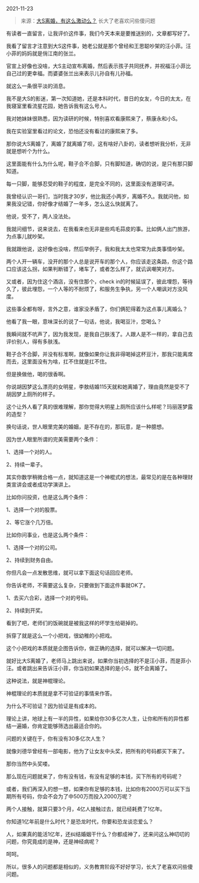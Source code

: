 2021-11-23

> 来源：[大S离婚，有这么激动么？](http://mp.weixin.qq.com/s?__biz=MzU3NDc5Nzc0NQ==&mid=2247509910&idx=1&sn=238f84808fa8af98fe90aa4f1c350801&chksm=fd2e0548ca598c5ed795a0c8c12a3c6ed4dbee82e324afa9de7478d0034d6e027f256434f36d&scene=27#wechat_redirect)
> 长大了老喜欢问些傻问题

有读者一直留言，让我评价这件事，我们今天本来是要推送别的，文章都写好了。  

  

我看了留言才注意到大S这件事，她老公就是那个曾经和王思聪吵架的汪小菲。汪小菲的妈妈就是俏江南的张兰。

  

官宣上好像也没啥，大S主动宣布离婚，然后表示孩子共同抚养，并祝福汪小菲比自己过的更幸福。而婆婆张兰出来表示儿孙自有儿孙福。

  

就这么一条很平淡的消息。

  

我不是大S的影迷，第一次知道她，还是本科时代，昔日的女友，今日的太太，在我寝室里看流星花园，她告诉我有这么号人。  

  

我对她妹妹很熟悉，因为读研的时候，特别喜欢看康熙来了，蔡康永和小S。

  

我在实验室里看过的论文，恐怕还没有看过的康熙来了多。  

  

那你说大S离婚了，离婚了就离婚了呗，这有啥好八卦的，读者想听我分析，无非就是想听个为什么。  

  

这里面能有什么为什么呢，鞋子合不合脚，只有脚知道，确切的说，是只有那只脚知道。

  

每一只脚，能够忍受的鞋子的程度，是完全不同的，这里面没有道理可讲。

  

我曾经认识一哥们，当时我才30岁，他比我还小两岁，离婚不久。我就问他，如果我没记错，你好像才结婚了一年多，怎么这么快就离了。

  

他说，受不了，两人没法处。

  

我就问细节，说来说去，在我看来也无非是些鸡毛蒜皮的事。比如俩人出门旅游，为点事儿就吵架。  

  

我就跟他说，这好像也没啥，然后举例子，我和我太太也常常为此类事情吵架。  

  

两个人开一辆车，没开的那个人总是说开车的那个人，你应该走这条路，你这个路口应该这么拐，如果判断错了，堵车了，或者怎么样了，就讥讽嘲笑对方。

  

又或者，因为住这个酒店，没有住那个，check in的时候延误了，彼此埋怨，等待久了，彼此埋怨，一个人等的不耐烦了，和服务生争执，另一个人嘲讽对方没风度。  

  

这些事全都有呀，言外之意，谁家没矛盾了，你们俩犯得着为这点事儿离婚么？

  

他看了我一眼，意味深长的说了一句话，他说，我喝豆汁，您喝么？  

  

我瞬间就不吭声了，因为我发现，是我自己肤浅了。人跟人是不一样的，拿自己去评价别人，得有多肤浅。

  

鞋子合不合脚，并没有标准啊，就像如果你让我非得喝掉这杯豆汁，那我只能离席而去，这里面没有为啥，扛不住就是扛不住。  

  

但是换做他，喝的很香啊。

  

你说胡因梦这么漂亮的女明星，李敖结婚115天就和她离婚了，理由竟然是受不了胡因梦上厕所的样子。

  

这个让外人看了真的很难理解，那你觉得大明星上厕所应该什么样呢？玛丽莲梦露的造型？  

  

换句话说，世人眼里完美的婚姻，是不存在的，那玩意，是一种臆想。  

  

因为世人眼里所谓的完美需要两个条件：  

  

1、选择一个对的人。

2、持续一辈子。

  

其实你数学稍微合格一点，就知道这是一个神棍式的想法，最常见的是在各种理财类宣讲会或者成功学演讲上。

  

比如你问投资，也是这么两个条件：  

  

1、选择一个对的股票。

2、等它涨个几万倍。

  

比如你问事业，也是这么两个条件：

  

1、选择一个对的公司。

2、持续到财务自由。

  

你但凡会一点发散思维，就可以拿下面这句话回应老师。  

  

你告诉老师，不需要这么复杂，只要做到下面这件事就OK了。

  

1、去买六合彩，选择一个对的号码。

2、持续到开奖。

  

看到了吧，老师们的饭碗就是被我这样的坏学生给砸掉的。

  

拆穿了就是这么一个小把戏，很幼稚的小把戏。

  

这个小把戏的本质就是企图告诉你，做正确的选择，就可以解决一切问题。

  

就好比大S离婚了，老师马上跳出来说，如果你当初选择的不是汪小菲，而是菲小汪。或者跳出来告诉汪小菲，你当初如果选择的是小S，就不会离婚了。

  

这种说法，就是神棍理论。  

  

神棍理论的本质就是拿不可验证的事情来作答。

  

为什么不可验证？因为验证是有成本的。  

  

理论上讲，地球上有一半的异性，如果给你30多亿次人生，让你和所有的异性都结一遍婚，你肯定能够筛选出最适合你的。

  

问题的关键在于，你有没有30多亿次人生？  

  

就像刘德华曾经有一部电影，他为了让女友中头奖，把所有的号码都买下来了。

  

那你当然中头奖喽。  

  

那么现在问题就来了，你有没有钱，有没有足够的本钱，买下所有的号码呢？  

  

或者，我们再深入的想一想，如果你有足够的本钱，比如你有2000万可以买下当期所有号码，你会不会为了中500万而投入2000万呢？  

  

两个人接触，就算只要3个月，4亿人接触过去，就已经耗费了1亿年。

  

你知道1亿年前是什么时代？是恐龙时代，你要和恐龙谈恋爱么？

  

人，如果真的能活1亿年，还纠结婚姻干什么？你都成神了，还来问这么神叨叨的问题，你究竟成的是神，还是神经病呢？

  

呵呵。

  

所以，很多人的问题都是相似的，义务教育阶段不好好学习，长大了老喜欢问些傻问题。

